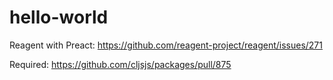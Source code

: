 # hello-world

Reagent with Preact: https://github.com/reagent-project/reagent/issues/271

Required: https://github.com/cljsjs/packages/pull/875
